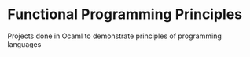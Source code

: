 # Functional Programming Principles
Projects done in Ocaml to demonstrate principles of programming languages
